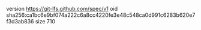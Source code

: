 version https://git-lfs.github.com/spec/v1
oid sha256:ca1bc6e9bf074a222c6a8cc4220fe3e48c548ca0d991c6283b620e7f3d3ab836
size 710
